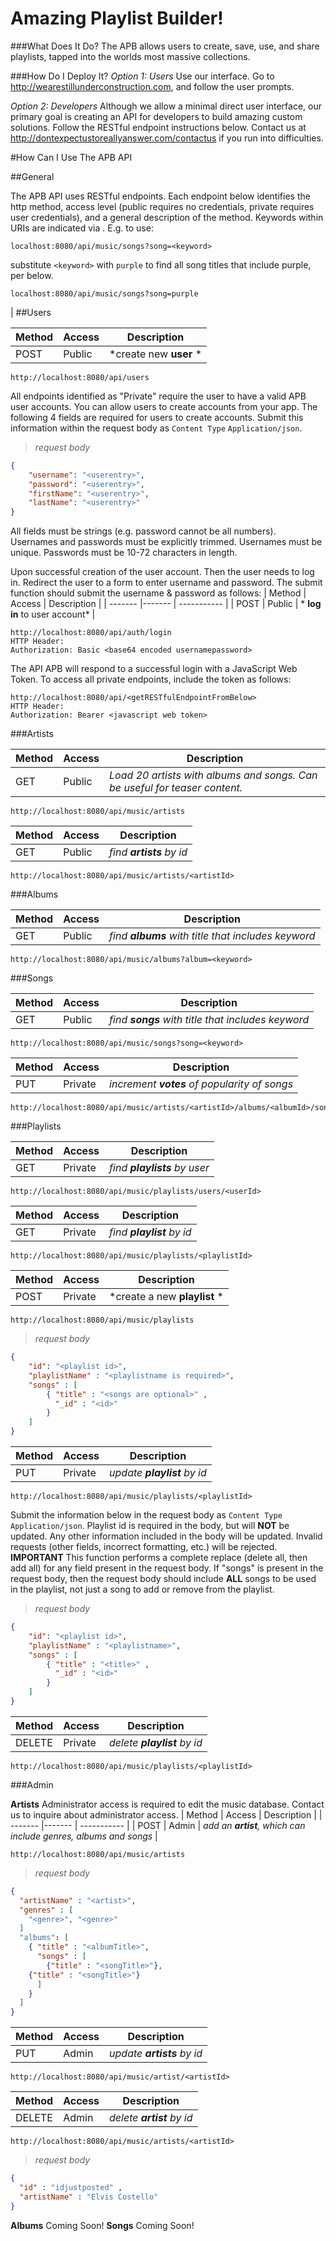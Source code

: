 # Amazing Playlist Builder!

###What Does It Do?
The APB allows users to create, save, use, and share playlists, tapped into the worlds most massive collections.

###How Do I Deploy It?
*Option 1: Users*
Use our interface. Go to http://wearestillunderconstruction.com, and follow the user prompts.

*Option 2: Developers*
Although we allow a minimal direct user interface, our primary goal is creating an API for developers to build amazing custom solutions.  Follow the RESTful endpoint instructions below.  Contact us at http://dontexpectustoreallyanswer.com/contactus if you run into difficulties.

#How Can I Use The APB API

##General

The APB API uses RESTful endpoints.  Each endpoint below identifies the http method, access level (public requires no credentials, private requires user credentials), and a general description of the method.
Keywords within URIs are indicated via <keyword>.  E.g. to use:
````http
localhost:8080/api/music/songs?song=<keyword>
````
substitute `<keyword>` with `purple` to find all song titles that include purple, per below.
````http
localhost:8080/api/music/songs?song=purple
````
|
##Users

 Method  | Access | Description |
| ------- |------- | ----------- |
| POST     | Public | *create new **user** * |
````http
http://localhost:8080/api/users
````
All endpoints identified as "Private" require the user to have a valid APB user accounts.  You can allow users to create accounts from your app. The following 4 fields are required for users to create accounts. Submit this information within the request body as `Content Type` `Application/json`.
>*request body*
````json
{
    "username": "<userentry>",
    "password": "<userentry>",
    "firstName": "<userentry>",
    "lastName": "<userentry>"
}
````
All fields must be strings (e.g. password cannot be all numbers). Usernames and passwords must be explicitly trimmed. Usernames must be unique.  Passwords must be 10-72 characters in length.

Upon successful creation of the user account. Then the user needs to log in.  Redirect the user to a form to enter username and password. The submit function should submit the username & password as follows:
| Method  | Access | Description |
| ------- |------- | ----------- |
| POST   | Public | * **log in** to user account* |

````http
http://localhost:8080/api/auth/login 
HTTP Header:
Authorization: Basic <base64 encoded usernamepassword>
````
The API APB will respond to a successful login with a JavaScript Web Token.  To access all private endpoints, include the token as follows:
````http
http://localhost:8080/api/<getRESTfulEndpointFromBelow>
HTTP Header:
Authorization: Bearer <javascript web token>
````

###Artists

| Method  | Access | Description |
| ------- |------- | ----------- |
| GET     | Public | *Load 20 artists with albums and songs. Can be useful for teaser content.* |
````http
http://localhost:8080/api/music/artists
````
| Method  | Access | Description |
| ------- |------- | ----------- |
| GET     | Public | *find **artists** by id* |
````http
http://localhost:8080/api/music/artists/<artistId> 
````

###Albums

| Method  | Access | Description |
| ------- |------- | ----------- |
| GET     | Public | *find **albums** with title that includes keyword* |
````http
http://localhost:8080/api/music/albums?album=<keyword>
````

###Songs

| Method  | Access | Description |
| ------- |------- | ----------- |
| GET     | Public | *find **songs** with title that includes keyword* |
````http
http://localhost:8080/api/music/songs?song=<keyword>
````
| Method  | Access | Description |
| ------- |------- | ----------- |
| PUT     | Private | *increment **votes** of popularity of songs* |
````http
http://localhost:8080/api/music/artists/<artistId>/albums/<albumId>/songs/<songId>
````




###Playlists

| Method  | Access | Description |
| ------- |------- | ----------- |
| GET     | Private | *find **playlists** by user* |
````http
http://localhost:8080/api/music/playlists/users/<userId>
````
| Method  | Access | Description |
| ------- |------- | ----------- |
| GET     | Private | *find **playlist** by id* |
````http
http://localhost:8080/api/music/playlists/<playlistId>
````
| Method  | Access | Description |
| ------- |------- | ----------- |
| POST     | Private | *create a new **playlist** * |
````http
http://localhost:8080/api/music/playlists
````
>*request body*
````json
{
    "id": "<playlist id>",
	"playlistName" : "<playlistname is required>",
	"songs" : [
		{ "title" : "<songs are optional>" ,
		  "_id" : "<id>"
		}
	]
}
````
| Method  | Access | Description |
| ------- |------- | ----------- |
| PUT     | Private | *update **playlist** by id* |
````http
http://localhost:8080/api/music/playlists/<playlistId>
````
Submit the information below in the request body as `Content Type` `Application/json`.
Playlist id is required in the body, but will **NOT** be updated.
Any other information included in the body will be updated.
Invalid requests (other fields, incorrect formatting, etc.) will be rejected.  **IMPORTANT** This function performs a complete replace (delete all, then add all) for any field present in the request body.  If "songs" is present in the request body, then the request body should include **ALL** songs to be used in the playlist, not just a song to add or remove from the playlist.
>*request body*
````json
{
    "id": "<playlist id>",
	"playlistName" : "<playlistname>",
	"songs" : [
		{ "title" : "<title>" ,
		  "_id" : "<id>"
		}
	]
}
````
| Method  | Access | Description |
| ------- |------- | ----------- |
| DELETE  | Private | *delete **playlist** by id* |
````http
http://localhost:8080/api/music/playlists/<playlistId>
````



###Admin

**Artists**
Administrator access is required to edit the music database.  Contact us to inquire about administrator access.
| Method  | Access | Description |
| ------- |------- | ----------- |
| POST     | Admin | *add an **artist**, which can include genres, albums and songs* |
````http
http://localhost:8080/api/music/artists 
````
>*request body*
````json
{
  "artistName" : "<artist>",
  "genres" : [
  	"<genre>", "<genre>"
  ]
  "albums": [
    { "title" : "<albumTitle>",
      "songs" : [
        {"title" : "<songTitle>"},
	{"title" : "<songTitle>"}
      ]
    }
  ]
}
````
| Method  | Access | Description |
| ------- |------- | ----------- |
| PUT     | Admin | *update **artists** by id* |
````http
http://localhost:8080/api/music/artist/<artistId>
````
| Method  | Access | Description |
| ------- |------- | ----------- |
| DELETE  | Admin | *delete **artist** by id* |
````http
http://localhost:8080/api/music/artists/<artistId>
````
>*request body*
````json
{
  "id" : "idjustposted" ,
  "artistName" : "Elvis Costello"
}
````
**Albums**
Coming Soon!
**Songs**
Coming Soon!
